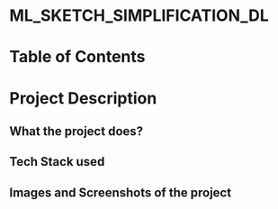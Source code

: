 # ML_SKETCH_SIMPLIFICATION_DL


# Table of Contents

# Project Description
## What the project does?
## Tech Stack used
## Images and Screenshots of the project
